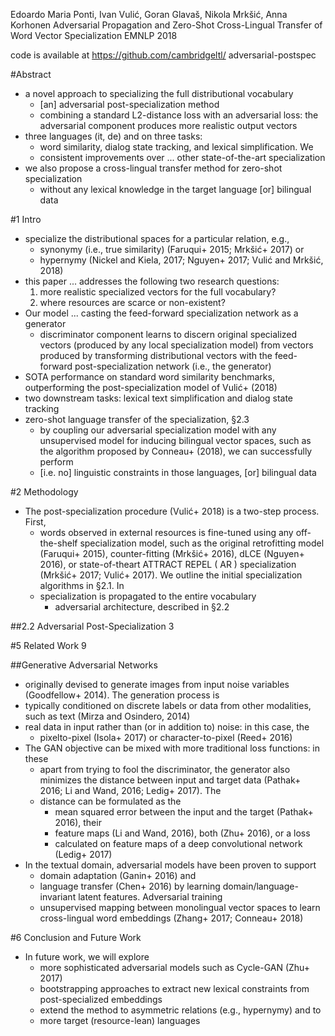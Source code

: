 Edoardo Maria Ponti, Ivan Vulić, Goran Glavaš, Nikola Mrkšić, Anna Korhonen
Adversarial Propagation and Zero-Shot Cross-Lingual Transfer of Word Vector Specialization
EMNLP 2018

code is available at https://github.com/cambridgeltl/ adversarial-postspec

#Abstract

* a novel approach to specializing the full distributional vocabulary
  * [an] adversarial post-specialization method
  * combining a standard L2-distance loss with an adversarial loss: the
    adversarial component produces more realistic output vectors
* three languages (it, de) and on three tasks:
  * word similarity, dialog state tracking, and lexical simplification. We
  * consistent improvements over ... other state-of-the-art specialization
* we also propose a cross-lingual transfer method for zero-shot specialization
  * without any lexical knowledge in the target language [or] bilingual data

#1 Intro

* specialize the distributional spaces for a particular relation, e.g.,
  * synonymy (i.e., true similarity) (Faruqui+ 2015; Mrkšić+ 2017) or
  * hypernymy (Nickel and Kiela, 2017; Nguyen+ 2017; Vulić and Mrkšić, 2018)
* this paper ...  addresses the following two research questions:
  1. more realistic specialized vectors for the full vocabulary?
  1. where resources are scarce or non-existent?
* Our model ... casting the feed-forward specialization network as a generator
  * discriminator component learns to discern
    original specialized vectors (produced by any local specialization model)
    from vectors produced by transforming distributional vectors with the
    feed-forward post-specialization network (i.e., the generator)
* SOTA performance on standard word similarity benchmarks,
  outperforming the post-specialization model of Vulić+ (2018)
* two downstream tasks: lexical text simplification and dialog state tracking
* zero-shot language transfer of the specialization, §2.3
  * by coupling our adversarial specialization model with any unsupervised model
  for inducing bilingual vector spaces, such as the algorithm proposed by
  Conneau+ (2018), we can successfully perform
  * [i.e. no] linguistic constraints in those languages, [or] bilingual data

#2 Methodology

* The post-specialization procedure (Vulić+ 2018) is a two-step process.  First,
  * words observed in external resources is fine-tuned using any off-the-shelf
    specialization model, such as the original retrofitting model (Faruqui+
    2015), counter-fitting (Mrkšić+ 2016), dLCE (Nguyen+ 2016), or
    state-of-theart ATTRACT REPEL ( AR ) specialization (Mrkšić+ 2017;
    Vulić+ 2017). We outline the initial specialization algorithms in §2.1. In
  * specialization is propagated to the entire vocabulary
    * adversarial architecture, described in §2.2

##2.2 Adversarial Post-Specialization 3

#5 Related Work 9

##Generative Adversarial Networks

* originally devised to generate images from input noise variables
  (Goodfellow+ 2014). The generation process is
* typically conditioned on discrete labels or data from other modalities, such
  as text (Mirza and Osindero, 2014)
* real data in input rather than (or in addition to) noise: in this case, the
  * pixelto-pixel (Isola+ 2017) or character-to-pixel (Reed+ 2016)
* The GAN objective can be mixed with more traditional loss functions: in these
  * apart from trying to fool the discriminator, the generator also
    minimizes the distance between input and target data
    (Pathak+ 2016; Li and Wand, 2016; Ledig+ 2017). The
  * distance can be formulated as the
    * mean squared error between the input and the target (Pathak+ 2016), their
    * feature maps (Li and Wand, 2016), both (Zhu+ 2016), or a loss
    * calculated on feature maps of a deep convolutional network (Ledig+ 2017)
* In the textual domain, adversarial models have been proven to support
  * domain adaptation (Ganin+ 2016) and
  * language transfer (Chen+ 2016)
    by learning domain/language-invariant latent features. Adversarial training
  * unsupervised mapping between monolingual vector spaces
    to learn cross-lingual word embeddings (Zhang+ 2017; Conneau+ 2018)

#6 Conclusion and Future Work

* In future work, we will explore
  * more sophisticated adversarial models such as Cycle-GAN (Zhu+ 2017)
  * bootstrapping approaches to extract new lexical constraints from
    post-specialized embeddings
  * extend the method to asymmetric relations (e.g., hypernymy) and to
  * more target (resource-lean) languages
